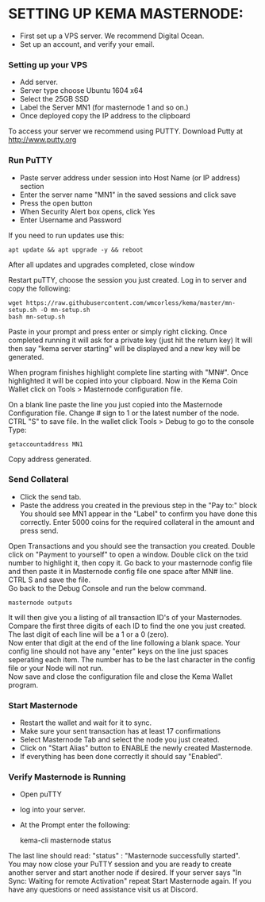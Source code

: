 SETTING UP KEMA MASTERNODE:
===========================
* First set up a VPS server. We recommend Digital Ocean.
* Set up an account, and verify your email.

### Setting up your VPS

* Add server.
* Server type choose Ubuntu 1604 x64
* Select the 25GB SSD
* Label the Server MN1 (for masternode 1 and so on.)
* Once deployed copy the IP address to the clipboard
 
To access your server we recommend using PUTTY. 
Download Putty at http://www.putty.org

### Run PuTTY
* Paste server address under session into Host Name (or IP address) section
* Enter the server name "MN1" in the saved sessions and click save
* Press the open button
* When Security Alert box opens, click Yes
* Enter Username and Password

If you need to run updates use this:

    apt update && apt upgrade -y && reboot

After all updates and upgrades completed, close window

Restart puTTY, choose the session you just created.
Log in to server and copy the following:

    wget https://raw.githubusercontent.com/wmcorless/kema/master/mn-setup.sh -O mn-setup.sh
    bash mn-setup.sh

Paste in your prompt and press enter or simply right clicking.
Once completed running it will ask for a private key (just hit the return key) 
It will then say "kema server starting" will be displayed and a new key will be generated.

When program finishes highlight complete line starting with "MN#". 
Once highlighted it will be copied into your clipboard.
Now in the Kema Coin Wallet click on Tools > Masternode configuration file.

On a blank line paste the line you just copied into the Masternode Configuration file.
Change # sign to 1 or the latest number of the node.  
CTRL "S" to save file.
In the wallet click Tools > Debug to go to the console 
Type:

    getaccountaddress MN1
    
Copy address generated.

### Send Collateral

* Click the send tab.
* Paste the address you created in the previous step in the "Pay to:" block
You should see MN1 appear in the "Label" to confirm you have done this correctly.
Enter 5000 coins for the required collateral in the amount and press send.

Open Transactions and you should see the transaction you created.
Double click on "Payment to yourself" to open a window.
Double click on the txid number to highlight it, then copy it. 
Go back to your masternode config file and then paste it in Masternode config file one space after MN# line.  
CTRL S and save the file.  
Go back to the Debug Console and run the below command.

    masternode outputs

It will then give you a listing of all transaction ID's of your Masternodes.  
Compare the first three digits of each ID to find the one you just created.  
The last digit of each line will be a 1 or a 0 (zero).  
Now enter that digit at the end of the line following a blank space. 
Your config line should not have any "enter" keys on the line just spaces seperating each item. 
The number has to be the last character in the config file or your Node will not run.  
Now save and close the configuration file and close the Kema Wallet program.  

### Start Masternode

* Restart the wallet and wait for it to sync.  
* Make sure your sent transaction has at least 17 confirmations
* Select Masternode Tab and select the node you just created.  
* Click on "Start Alias"  button to ENABLE the newly created Masternode.
* If everything has been done correctly it should say "Enabled".

### Verify Masternode is Running

* Open puTTY
* log into your server.
* At the Prompt enter the following:

    kema-cli masternode status

The last line should read: "status" : "Masternode successfully started".  
You may now close your PuTTY session and you are ready to create another server and start another node if desired.
If your server says "In Sync: Waiting for remote Activation" repeat Start Masternode again.
If you have any questions or need assistance visit us at Discord.
